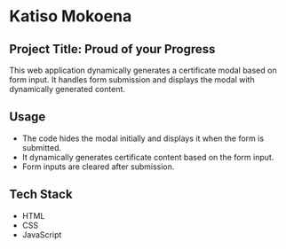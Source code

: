 # Katiso Mokoena
## Project Title: Proud of your Progress
This web application dynamically generates a certificate modal based on form input. It handles form submission and displays the modal with dynamically generated content.

## Usage
- The code hides the modal initially and displays it when the form is submitted.
- It dynamically generates certificate content based on the form input.
- Form inputs are cleared after submission.

## Tech Stack
- HTML
- CSS
- JavaScript
